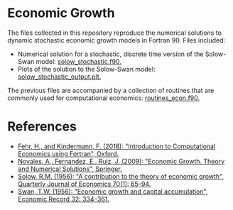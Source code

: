 # Economic Growth
The files collected in this repository reproduce the numerical solutions to dynamic stochastic economic growth models in Fortran 90. Files included:
- Numerical solution for a stochastic, discrete time version of the Solow-Swan model: [solow_stochastic.f90.](https://github.com/montesinosmv/economic_growth/blob/master/solow_stochastic.f90)
- Plots of the solution to the Solow-Swan model: [solow_stochastic_output.plt.](https://github.com/montesinosmv/economic_growth/blob/master/solow_stochastic_output.plt)

The previous files are accompanied by a collection of routines that are commonly used for computational economics: [routines_econ.f90.](https://github.com/montesinosmv/economic_growth/blob/master/routines_econ.f90)

# References
- [Fehr, H., and Kindermann, F. (2018): "Introduction to Computational Economics using Fortran", Oxford.](https://www.ce-fortran.com/)
- [Novales, A., Fernandez, E., Ruiz, J. (2009): "Economic Growth. Theory and Numerical Solutions", Springer.](https://www.springer.com/gp/book/9783540686699)
- [Solow, R.M. (1956): "A contribution to the theory of economic growth", Quarterly Journal of Economics 70(1): 65–94.](https://academic.oup.com/qje/article-abstract/70/1/65/1903777?redirectedFrom=fulltext)
- [Swan, T.W. (1956): "Economic growth and capital accumulation", Economic Record 32: 334–361.](https://onlinelibrary.wiley.com/doi/abs/10.1111/j.1475-4932.1956.tb00434.x)
